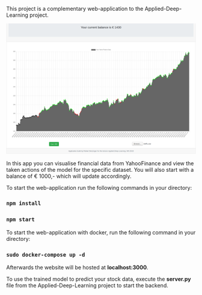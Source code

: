 This project is a complementary web-application to the Applied-Deep-Learning project.

![Demo of the application](https://github.com/RafaelSterzinger/ADL-Application/blob/master/demo.png)

In this app you can visualise financial data from YahooFinance and view the taken actions of the model for the specific dataset.
You will also start with a balance of € 1000,- which will update accordingly.

To start the web-application run the following commands in your directory:

### `npm install`

### `npm start`

To start the web-application with docker, run the following command in your directory:

### `sudo docker-compose up -d`

Afterwards the website will be hosted at **localhost:3000**.

To use the trained model to predict your stock data, execute the **server.py** file from the Applied-Deep-Learning project to start the backend.


